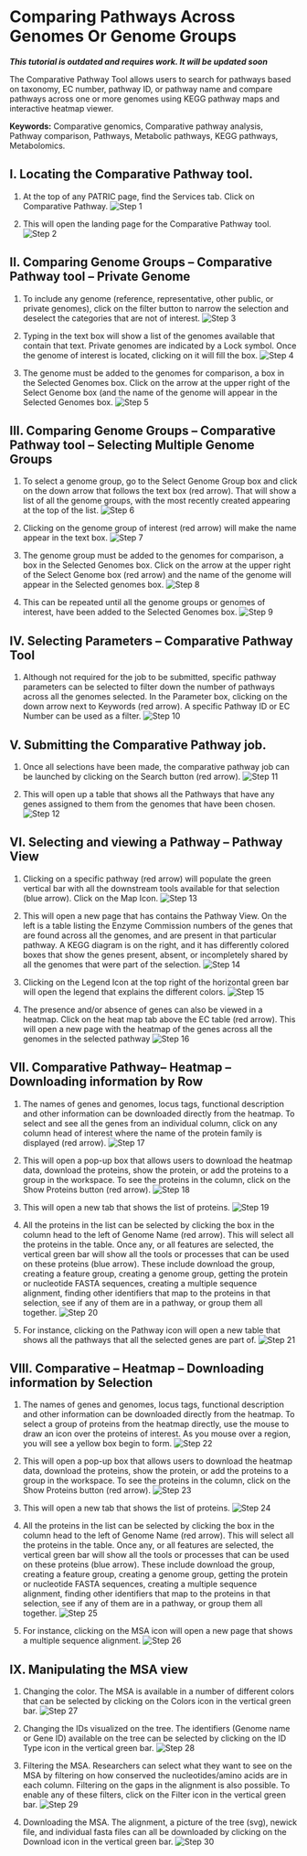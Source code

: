 # Comparing Pathways Across Genomes Or Genome Groups

***This tutorial is outdated and requires work. It will be updated soon***

The Comparative Pathway Tool allows users to search for pathways based on taxonomy, EC number, pathway ID, or pathway name and compare pathways across one or more genomes using KEGG pathway maps and interactive heatmap viewer. 

**Keywords:** Comparative genomics, Comparative pathway analysis, Pathway comparison, Pathways, Metabolic pathways, KEGG pathways, Metabolomics. 

## I. Locating the Comparative Pathway tool.
1. At the top of any PATRIC page, find the Services tab. Click on Comparative Pathway.
![Step 1](./images/image1.png)

2. This will open the landing page for the Comparative Pathway tool.
![Step 2](./images/image2.png)

## II. Comparing Genome Groups – Comparative Pathway tool – Private Genome
1. To include any genome (reference, representative, other public, or private genomes), click on the filter button to narrow the selection and deselect the categories that are not of interest. 
![Step 3](./images/image3.png)

2. Typing in the text box will show a list of the genomes available that contain that text. Private genomes are indicated by a Lock symbol. Once the genome of interest is located, clicking on it will fill the box.
![Step 4](./images/image4.png)

3. The genome must be added to the genomes for comparison, a box in the Selected Genomes box. Click on the arrow at the upper right of the Select Genome box (and the name of the genome will appear in the Selected Genomes box.
![Step 5](./images/image5.png)

## III. Comparing Genome Groups – Comparative Pathway tool – Selecting Multiple Genome Groups
1. To select a genome group, go to the Select Genome Group box and click on the down arrow that follows the text box (red arrow). That will show a list of all the genome groups, with the most recently created appearing at the top of the list.
![Step 6](./images/image6.png)

2. Clicking on the genome group of interest (red arrow) will make the name appear in the text box.
![Step 7](./images/image7.png)

3. The genome group must be added to the genomes for comparison, a box in the Selected Genomes box. Click on the arrow at the upper right of the Select Genome box (red arrow) and the name of the genome will appear in the Selected genomes box.
![Step 8](./images/image8.png)

4. This can be repeated until all the genome groups or genomes of interest, have been added to the Selected Genomes box.
![Step 9](./images/image9.png)

## IV. Selecting Parameters – Comparative Pathway Tool
1. Although not required for the job to be submitted, specific pathway parameters can be selected to filter down the number of pathways across all the genomes selected. In the Parameter box, clicking on the down arrow next to Keywords (red arrow). A specific Pathway ID or EC Number can be used as a filter.
![Step 10](./images/image10.png)


## V. Submitting the Comparative Pathway job.
1. Once all selections have been made, the comparative pathway job can be launched by clicking on the Search button (red arrow).
![Step 11](./images/image11.png)

2. This will open up a table that shows all the Pathways that have any genes assigned to them from the genomes that have been chosen.
![Step 12](./images/image12.png)

## VI. Selecting and viewing a Pathway – Pathway View
1. Clicking on a specific pathway (red arrow) will populate the green vertical bar with all the downstream tools available for that selection (blue arrow). Click on the Map Icon.
![Step 13](./images/image13.png)

2. This will open a new page that has contains the Pathway View. On the left is a table listing the Enzyme Commission numbers of the genes that are found across all the genomes, and are present in that particular pathway. A KEGG diagram is on the right, and it has differently colored boxes that show the genes present, absent, or incompletely shared by all the genomes that were part of the selection.
![Step 14](./images/image14.png)

3. Clicking on the Legend Icon at the top right of the horizontal green bar will open the legend that explains the different colors.
![Step 15](./images/image15.png)

4. The presence and/or absence of genes can also be viewed in a heatmap. Click on the heat map tab above the EC table (red arrow). This will open a new page with the heatmap of the genes across all the genomes in the selected pathway
![Step 16](./images/image16.png)


## VII. Comparative Pathway– Heatmap – Downloading information by Row
1. The names of genes and genomes, locus tags, functional description and other information can be downloaded directly from the heatmap. To select and see all the genes from an individual column, click on any column head of interest where the name of the protein family is displayed (red arrow).
![Step 17](./images/image17.png)

2. This will open a pop-up box that allows users to download the heatmap data, download the proteins, show the protein, or add the proteins to a group in the workspace. To see the proteins in the column, click on the Show Proteins button (red arrow).
![Step 18](./images/image18.png)

3. This will open a new tab that shows the list of proteins.
![Step 19](./images/image19.png)

4. All the proteins in the list can be selected by clicking the box in the column head to the left of Genome Name (red arrow). This will select all the proteins in the table. Once any, or all features are selected, the vertical green bar will show all the tools or processes that can be used on these proteins (blue arrow). These include download the group, creating a feature group, creating a genome group, getting the protein or nucleotide FASTA sequences, creating a multiple sequence alignment, finding other identifiers that map to the proteins in that selection, see if any of them are in a pathway, or group them all together.
![Step 20](./images/image20.png)

5. For instance, clicking on the Pathway icon will open a new table that shows all the pathways that all the selected genes are part of.
![Step 21](./images/image21.png)

## VIII. Comparative – Heatmap – Downloading information by Selection
1. The names of genes and genomes, locus tags, functional description and other information can be downloaded directly from the heatmap. To select a group of proteins from the heatmap directly, use the mouse to draw an icon over the proteins of interest. As you mouse over a region, you will see a yellow box begin to form.
![Step 22](./images/image22.png)

2. This will open a pop-up box that allows users to download the heatmap data, download the proteins, show the protein, or add the proteins to a group in the workspace. To see the proteins in the column, click on the Show Proteins button (red arrow).
![Step 23](./images/image18.png)

3. This will open a new tab that shows the list of proteins.
![Step 24](./images/image23.png)

4. All the proteins in the list can be selected by clicking the box in the column head to the left of Genome Name (red arrow). This will select all the proteins in the table. Once any, or all features are selected, the vertical green bar will show all the tools or processes that can be used on these proteins (blue arrow). These include download the group, creating a feature group, creating a genome group, getting the protein or nucleotide FASTA sequences, creating a multiple sequence alignment, finding other identifiers that map to the proteins in that selection, see if any of them are in a pathway, or group them all together.
![Step 25](./images/image24.png)

5. For instance, clicking on the MSA icon will open a new page that shows a multiple sequence alignment.
![Step 26](./images/image25.png)

## IX. Manipulating the MSA view
1. Changing the color. The MSA is available in a number of different colors that can be selected by clicking on the Colors icon in the vertical green bar.
![Step 27](./images/image26.png)

2. Changing the IDs visualized on the tree. The identifiers (Genome name or Gene ID) available on the tree can be selected by clicking on the ID Type icon in the vertical green bar.
![Step 28](./images/image27.png)

3. Filtering the MSA. Researchers can select what they want to see on the MSA by filtering on how conserved the nucleotides/amino acids are in each column. Filtering on the gaps in the alignment is also possible. To enable any of these filters, click on the Filter icon in the vertical green bar.
![Step 29](./images/image28.png)

4. Downloading the MSA. The alignment, a picture of the tree (svg), newick file, and individual fasta files can all be downloaded by clicking on the Download icon in the vertical green bar.
![Step 30](./images/image29.png)
